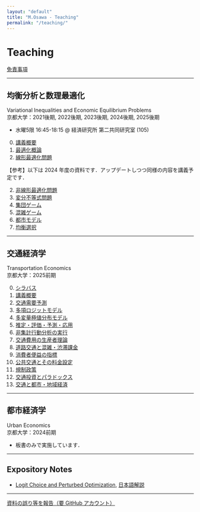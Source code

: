 ```yaml
---
layout: "default"
title: "M.Osawa - Teaching"
permalink: "/teaching/"
---
```


<h1>Teaching</h1>

<p><a href="/policies/#disclaimer">免責事項</a></p>


<hr>

<div class="title-block" id="vi">
  <h2 class="jp">均衡分析と数理最適化</h2>
  <div class="en">Variational Inequalities and Economic Equilibrium Problems</div>
</div>
<div class="course-info">
京都大学：2021後期, 2022後期, 2023後期, 2024後期, 2025後期
</div>

<ul>
<li>水曜5限 16:45-18:15 @ 経済研究所 第二共同研究室 (105)</li>
</ul>

<ol start="0">
<li><a href="/notes/vip/VI25-00_Orientation.pdf">講義概要</a></li>
<li><a href="/notes/vip/VI25-01_Opt.pdf">最適化概論</a></li>
<li><a href="/notes/vip/VI25-02_LP.pdf">線形最適化問題</a></li>
</ol>

【参考】以下は 2024 年度の資料です．アップデートしつつ同様の内容を講義予定です．
<ol start="2">
<li><a href="/notes/vip/24-03_Opt-NLP.pdf">非線形最適化問題</a></li>
<li><a href="/notes/vip/24-04_VIP.pdf">変分不等式問題</a></li>
<li><a href="/notes/vip/24-05_PG.pdf">集団ゲーム</a></li>
<li><a href="/notes/vip/24-06_Congestion.pdf">混雑ゲーム</a></li>
<li><a href="/notes/vip/24-07_Urban.pdf">都市モデル</a></li>
<li><a href="/notes/vip/24-08_Stability.pdf">均衡選択</a></li>
</ol>

<hr>

<div class="title-block" id="tr">
  <h2 class="jp">交通経済学</h2>
  <div class="en">Transportation Economics</div>
</div>
<div class="course-info">
京都大学：2025前期
</div>

<ol start="0">
<li><a href="/notes/transport/TE25-00_Syllabus.pdf">シラバス</a></li>
<li><a href="/notes/transport/TE25-00_Introduction.pdf">講義概要</a></li>
<li><a href="/notes/transport/TE25-01_Travel-Demand.pdf">交通需要予測</a></li>
<li><a href="/notes/transport/TE25-02_MNL.pdf">多項ロジットモデル</a></li>
<li><a href="/notes/transport/TE25-03_MEV.pdf">多変量極値分布モデル</a></li>
<li><a href="/notes/transport/TE25-04_Estimation.pdf">推定・評価・予測・応用</a></li>
<li><a href="/notes/transport/TE25-05_RUM-Project.pdf">非集計行動分析の実行</a></li>
<li><a href="/notes/transport/TE25-06_Travel-Cost.pdf">交通費用の生産者理論</a></li>
<li><a href="/notes/transport/TE25-07_Highway-Travel.pdf">道路交通と混雑・渋滞課金</a></li>
<li><a href="/notes/transport/TE25-08_Benefits.pdf">消費者便益の指標</a></li>
<li><a href="/notes/transport/TE25-09_Pricing-Public-Transport.pdf">公共交通とその料金設定</a></li>
<li><a href="/notes/transport/TE25-10_Regulation.pdf">規制政策</a></li>
<li><a href="/notes/transport/TE25-11_Transport-Investment.pdf">交通投資とパラドックス</a></li>
<li><a href="/notes/transport/TE25-12_WEIs.pdf">交通と都市・地域経済</a></li>
</ol>

<hr>

<div class="title-block" id="ur">
  <h2 class="jp">都市経済学</h2>
  <div class="en">Urban Economics</div>
</div>
<div class="course-info">
京都大学：2024前期
</div>

<ul>
<li>板書のみで実施しています．</li>
</ul>

<hr>

<h2>Expository Notes</h2>
<ul class="last_list">
<li><a href="/notes/N2412_logit.pdf">Logit Choice and Perturbed Optimization</a>, <a href="https://mino-osawa.github.io/rum/2025/05/29/post.html">日本語解説</a></li>
</ul>

<hr>

<p><a href="https://github.com/{{ site.github.user }}/{{ site.github.repo }}/issues/new?title=講義資料について" target="_blank">資料の誤り等を報告（要 GitHub アカウント）</a></p>
